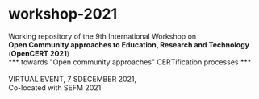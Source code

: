 # workshop-2021
Working repository of the 9th International Workshop on
<br />
<b>Open Community approaches to Education, Research and Technology</b>
<br />
(<b>OpenCERT 2021</b>)
<br />
*** towards "Open community approaches" CERTification processes ***
<br />
<br />
VIRTUAL EVENT, 7 SDECEMBER 2021,
<br />
Co-located with SEFM 2021
